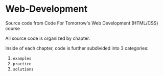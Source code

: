 # Web-Development
Source code from Code For Tomorrow's Web Development (HTML/CSS) course

All source code is organized by chapter.

Inside of each chapter, code is further subdivided into 3 categories:
1. `examples`
2. `practice`
3. `solutions`
